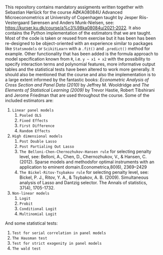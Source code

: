 This repository contains mandatory assigments written together with Sebastian Hørlück for the course AØKA08084U Advanced Microeconometrics at University of Copenhagen taught by Jesper Riis-Vestergaard Sørensen and Anders Munk-Nielsen, see: https://kurser.ku.dk/course/a%c3%98ka08084u/2021-2022. It also contains the Python implementation of the estimators that we are taught. Most of the code is taken or reused from exercise but it has been has been re-designed to be object-oriented with an experience similar to packages like `Statsmodels` or `ScikitLearn` with a `.fit()` and `.predict()` method for example. Other functionality that has been added is the formula approach to model specification known from `R`, i.e. `y ~ x1 + x2` with the possibility to specify interaction terms and polynomial features, more informative output tables and the statistical tests have been altered to work more generally. It should also be mentioned that the course and also the implementation is to a large extent informed by the fantastic books: *Econometric Analysis of Cross Section and Panel Data (2010)* by Jeffrey M. Wooldridge and *The Elements of Statistical Learning (2009)* by  Trevor Hastie, Robert Tibshirani and Jerome Friedman that are used throughout the course. Some of the included estimators are:

1. `Linear panel models`
    1. `Pooled OLS`
    2. `Fixed Effects`
    3. `First Difference`
    4. `Random Effects`
2. `High dimensional models`
    1. `Post Double Lasso`
    2. `Post Partialing Out Lasso`
    3. `The Belloni-Chen-Chernozhukov-Hansen rule` for selecting penalty level, see: Belloni, A., Chen, D., Chernozhukov, V., & Hansen, C. (2012). Sparse models and methodsfor optimal instruments with an application to eminent domain.Econometrica,80(6), 2369–2429
    4. `The Bickel-Ritov-Tsybakov rule` for selecting penalty level, see: Bickel, P. J., Ritov, Y. A., & Tsybakov, A. B. (2009). Simultaneous analysis of Lasso and Dantzig selector. The Annals of statistics, 37(4), 1705-1732.
4. `Non-linear models`
    1. `Logit`
    2. `Probit`
    3. `Conditional Logit`
    4. `Multinomial Logit`

And some statistical tests:

1. `Test for serial correlation in panel models`
2. `The Hausman test`
3. `Test for strict exogenity in panel models`
4. `The wald test`
